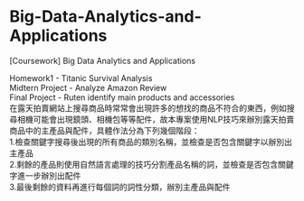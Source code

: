 # Big-Data-Analytics-and-Applications
[Coursework] Big Data Analytics and Applications  

Homework1 - Titanic Survival Analysis  
Midtern Project - Analyze Amazon Review  
Final Project - Ruten identify main products and accessories    
在露天拍賣網站上搜尋商品時常常會出現許多的想找的商品不符合的東西，例如搜尋相機可能會出現鏡頭、相機包等等配件，故本專案使用NLP技巧來辦別露天拍賣商品中的主產品與配件，具體作法分為下列幾個階段：  
1.檢查關鍵字搜尋後出現的所有商品的類別名稱，並檢查是否包含關鍵字以辦別出主產品  
2.剩餘的產品則使用自然語言處理的技巧分割產品名稱的詞，並檢查是否包含關鍵字進一步辦別出配件  
3.最後剩餘的資料再進行每個詞的詞性分類，辦別主產品與配件
